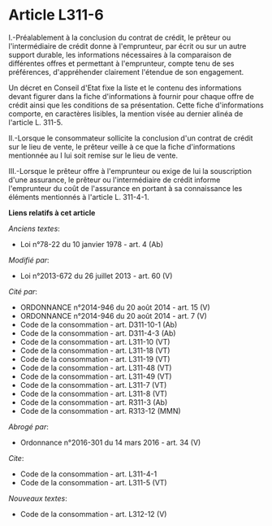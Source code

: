 # Article L311-6

I.-Préalablement à la conclusion du contrat de crédit, le prêteur ou l'intermédiaire de crédit donne à l'emprunteur, par
écrit ou sur un autre support durable, les informations nécessaires à la comparaison de différentes offres et permettant à
l'emprunteur, compte tenu de ses préférences, d'appréhender clairement l'étendue de son engagement. 

Un décret en Conseil d'Etat fixe la liste et le contenu des informations devant figurer dans la fiche d'informations à
fournir pour chaque offre de crédit ainsi que les conditions de sa présentation. Cette fiche d'informations comporte, en
caractères lisibles, la mention visée au dernier alinéa de l'article L. 311-5. 

II.-Lorsque le consommateur sollicite la conclusion d'un contrat de crédit sur le lieu de vente, le prêteur veille à ce que
la fiche d'informations mentionnée au I lui soit remise sur le lieu de vente. 

III.-Lorsque le prêteur offre à l'emprunteur ou exige de lui la souscription d'une assurance, le prêteur ou l'intermédiaire
de crédit informe l'emprunteur du coût de l'assurance en portant à sa connaissance les éléments mentionnés à l'article L.
311-4-1.

**Liens relatifs à cet article**

_Anciens textes_:

  - Loi n°78-22 du 10 janvier 1978 - art. 4 (Ab)

_Modifié par_:

  - Loi n°2013-672 du 26 juillet 2013 - art. 60 (V)

_Cité par_:

  - ORDONNANCE n°2014-946 du 20 août 2014 - art. 15 (V)
  - ORDONNANCE n°2014-946 du 20 août 2014 - art. 7 (V)
  - Code de la consommation - art. D311-10-1 (Ab)
  - Code de la consommation - art. D311-4-3 (Ab)
  - Code de la consommation - art. L311-10 (VT)
  - Code de la consommation - art. L311-18 (VT)
  - Code de la consommation - art. L311-19 (VT)
  - Code de la consommation - art. L311-48 (VT)
  - Code de la consommation - art. L311-49 (VT)
  - Code de la consommation - art. L311-7 (VT)
  - Code de la consommation - art. L311-8 (VT)
  - Code de la consommation - art. R311-3 (Ab)
  - Code de la consommation - art. R313-12 (MMN)

_Abrogé par_:

  - Ordonnance n°2016-301 du 14 mars 2016 - art. 34 (V)

_Cite_:

  - Code de la consommation - art. L311-4-1
  - Code de la consommation - art. L311-5 (VT)

_Nouveaux textes_:

  - Code de la consommation - art. L312-12 (V)
